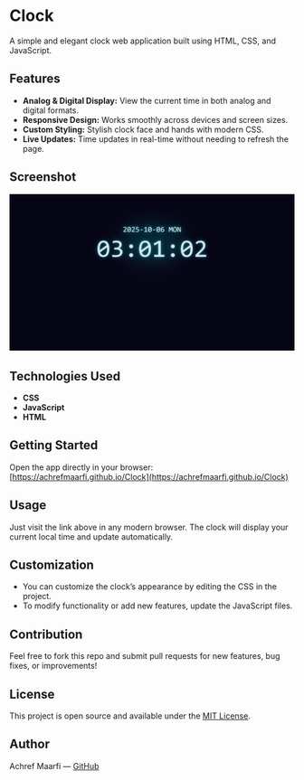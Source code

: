 # Clock

A simple and elegant clock web application built using HTML, CSS, and JavaScript.

## Features

- **Analog & Digital Display:** View the current time in both analog and digital formats.
- **Responsive Design:** Works smoothly across devices and screen sizes.
- **Custom Styling:** Stylish clock face and hands with modern CSS.
- **Live Updates:** Time updates in real-time without needing to refresh the page.

## Screenshot

![Clock Screenshot](screenshot.png)

## Technologies Used

- **CSS**
- **JavaScript**
- **HTML** 

## Getting Started

Open the app directly in your browser:  
[https://achrefmaarfi.github.io/Clock](https://achrefmaarfi.github.io/Clock)

## Usage

Just visit the link above in any modern browser. The clock will display your current local time and update automatically.

## Customization

- You can customize the clock’s appearance by editing the CSS in the project.
- To modify functionality or add new features, update the JavaScript files.

## Contribution

Feel free to fork this repo and submit pull requests for new features, bug fixes, or improvements!

## License

This project is open source and available under the [MIT License](LICENSE).

## Author

Achref Maarfi — [GitHub](https://github.com/AchrefMaarfi)

